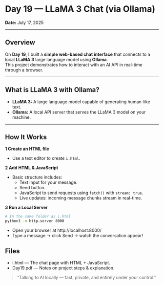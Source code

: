 # Day 19 — LLaMA 3 Chat (via Ollama)

**Date:** July 17, 2025

---

## Overview

On **Day 19**, I built a **simple web-based chat interface** that connects to a local **LLaMA 3** large language model using **Ollama**.  
This project demonstrates how to interact with an AI API in real-time through a browser.

---

## What is LLaMA 3 with Ollama?

- **LLaMA 3:** A large language model capable of generating human-like text.
- **Ollama:** A local API server that serves the LLaMA 3 model on your machine.

---

## How It Works

**1️ Create an HTML file**

- Use a text editor to create `i.html`.

**2️ Add HTML & JavaScript**

- Basic structure includes:
  - Text input for your message.
  - Send button.
  - JavaScript to send requests using `fetch()` with `stream: true`.
  - Live updates: incoming message chunks stream in real-time.

**3️ Run a Local Server**

```bash
# In the same folder as i.html
python3 -m http.server 8000
```

- Open your browser at http://localhost:8000/
- Type a message → click Send → watch the conversation appear!

## Files
- i.html — The chat page with HTML + JavaScript.
- Day19.pdf — Notes on project steps & explanation.

> “Talking to AI locally — fast, private, and entirely under your control.”

